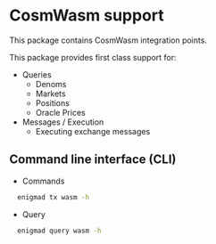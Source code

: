 # CosmWasm support

This package contains CosmWasm integration points.

This package provides first class support for:

- Queries
    - Denoms
    - Markets
    - Positions
    - Oracle Prices
- Messages / Execution
    - Executing exchange messages

## Command line interface (CLI)

- Commands

```sh
  enigmad tx wasm -h
```

- Query

```sh
  enigmad query wasm -h
```
